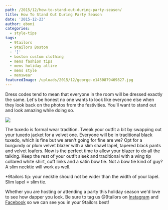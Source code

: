 ```yaml
---
path: /2015/12/how-to-stand-out-during-party-season/
title: How To Stand Out During Party Season
date: '2015-12-23'
author: eboni
categories:
  - style-tips
tags:
  - 9tailors
  - 9tailors Boston
  - ']'
  - boston custom clothing
  - mens fashion tips
  - mens holiday attire
  - mens style
  - menswear
featuredImage: /uploads/2015/12/george-e1450879469827.jpg
---
```

Dress codes tend to mean that everyone in the room will be dressed exactly the same. Let's be honest no one wants to look like everyone else when they look back on the photos from the festivities. You'll want to stand out and look amazing while doing so.

![](https://ci3.googleusercontent.com/proxy/14-4kOSxmqIyINKbFBzPAqfNxIM-xQuwUQNFA_a_iPx7kokD0r0VQg2y1P272l6mGuesiMnK80auEZBykZqgJJkNmNgAX_WbsQMoyb_kXSYvEQoPfk11uoyekc1tiybpbzCjs8POmWXZXsOtDtGu=s0-d-e1-ft#http://ak1.polyvoreimg.com/cgi/img-set/cid/180858235/id/HkMGc4Cp5RGS_ouEzX_htA/size/y.jpg)

The tuxedo is formal wear tradition. Tweak your outfit a bit by swapping out your tuxedo jacket for a velvet one. Everyone will be in traditional black tuxedo, which is fine but we aren't going for fine are we? Opt for a burgundy or plum velvet blazer with a slim shawl lapel, tapered black pants and velvet loafers. Now is the perfect time to allow your blazer to do all the talking. Keep the rest of your outfit sleek and traditional with a wing tip collared white shirt, cuff links and a satin bow tie. Not a bow tie kind of guy? A slim necktie will work as well.

\*9tailors tip: your necktie should not be wider than the width of your lapel. Slim lapel = slim tie.

Whether you are hosting or attending a party this holiday season we'd love to see how dapper you look. Be sure to tag us @9tailors on [Instagram](https://www.instagram.com/9tailors/) and [Facebook](https://www.facebook.com/9tailors?_rdr=p) so we can see you in your 9tailors best!